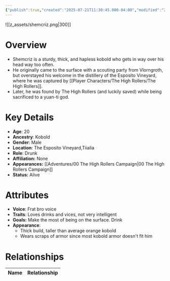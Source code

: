 ```yaml
---
{"publish":true,"created":"2025-07-21T11:30:45.000-04:00","modified":"2025-10-17T10:25:36.723-04:00","published":"2025-10-17T10:25:36.723-04:00","cssclasses":"","Age":"20","Ancestry":"Kobold","Gender":"Male","Location":["The Esposito Vineyard","Tiialia"],"Role":["Drunk"],"Affiliation":["None"],"Appearances":["[[00 The High Rollers Campaign]]"],"Status":"Alive"}
---
```


![[z_assets/shemcriz.png|300]]

# Overview
- Shemcriz is a sturdy, thick, and hapless kobold who gets in way over his head way too often.
- He originally came to the surface with a scouting party from Vlorngroth, but overstayed his welcome in the distillery of the Esposito Vineyard, where he was captured by [[Player Characters/The High Rollers/The High Rollers]].
- Later, he was found by The High Rollers (and luckily saved) while being sacrificed to a yuan-ti god.

# Key Details
- **Age**: 20
- **Ancestry**: Kobold
- **Gender**: Male
- **Location**: The Esposito Vineyard,Tiialia
- **Role**: Drunk
- **Affiliation:** None
- **Appearances:** [[Adventures/00 The High Rollers Campaign\|00 The High Rollers Campaign]]
- **Status:** Alive

# Attributes
- **Voice**: Frat bro voice
- **Traits**: Loves drinks and vices, not very intelligent
- **Goals:** Make the most of being on the surface. Drink
- **Appearance**: 
	- Thick build, taller than average orange kobold
	- Wears scraps of armor since most kobold armor doesn't fit him

# Relationships

| Name  | Relationship |
| ----- | ------------ |
